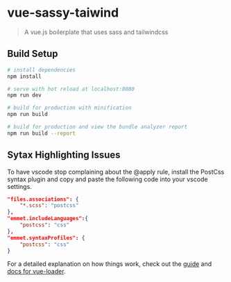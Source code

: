 # vue-sassy-taiwind

> A vue.js boilerplate that uses sass and tailwindcss

## Build Setup

``` bash
# install dependencies
npm install

# serve with hot reload at localhost:8080
npm run dev

# build for production with minification
npm run build

# build for production and view the bundle analyzer report
npm run build --report
```


## Sytax Highlighting Issues

To have  vscode stop complaining about the @apply rule, install the PostCss syntax plugin and copy and paste the following code into your vscode settings.

```json
"files.associations": {
    "*.scss": "postcss"
},
"emmet.includeLanguages":{
    "postcss": "css"
},
"emmet.syntaxProfiles": {
    "postcss": "css"
}
```

For a detailed explanation on how things work, check out the [guide](http://vuejs-templates.github.io/webpack/) and [docs for vue-loader](http://vuejs.github.io/vue-loader).
